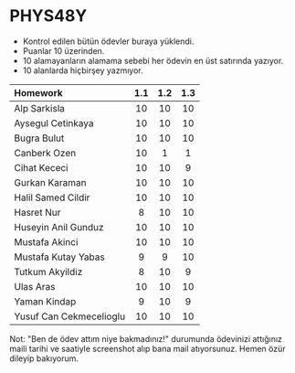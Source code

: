 # PHYS48Y

* Kontrol edilen bütün ödevler buraya yüklendi. 
* Puanlar 10 üzerinden.
* 10 alamayanların alamama sebebi her ödevin en üst satırında yazıyor.
* 10 alanlarda hiçbirşey yazmıyor.

| Homework                |1.1|1.2|1.3|
| :---------------------- |:-:|:-:|:-:|
| Alp Sarkisla            | 10| 10| 10|
| Aysegul Cetinkaya       | 10| 10| 10|
| Bugra Bulut             | 10| 10| 10|
| Canberk Ozen            | 10|  1|  1|
| Cihat Kececi            | 10| 10|  9|
| Gurkan Karaman          | 10| 10| 10|
| Halil Samed Cildir      | 10| 10| 10|
| Hasret Nur              |  8| 10| 10|
| Huseyin Anil Gunduz     | 10| 10| 10|
| Mustafa Akinci          | 10| 10| 10|
| Mustafa Kutay Yabas     |  9|  9| 10|
| Tutkum Akyildiz         |  8| 10|  9|
| Ulas Aras               | 10| 10| 10|
| Yaman Kindap            |  9| 10|  9|
| Yusuf Can Cekmecelioglu | 10| 10| 10|


Not: "Ben de ödev attım niye bakmadınız!" durumunda ödevinizi attığınız maili tarihi ve saatiyle screenshot alıp bana mail atıyorsunuz. Hemen özür dileyip bakıyorum. 
